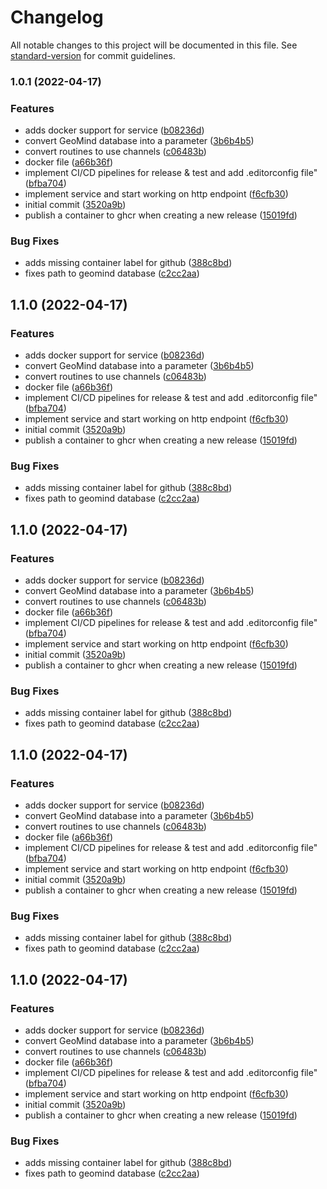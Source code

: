 # Changelog

All notable changes to this project will be documented in this file. See [standard-version](https://github.com/conventional-changelog/standard-version) for commit guidelines.

### 1.0.1 (2022-04-17)


### Features

* adds docker support for service ([b08236d](https://github.com/dblencowe/service-monitor-ping/commit/b08236db539e619d1af0a59073d929be33818f3a))
* convert GeoMind database into a parameter ([3b6b4b5](https://github.com/dblencowe/service-monitor-ping/commit/3b6b4b57cb11ac31b31a24dcbba1ea33528f0955))
* convert routines to use channels ([c06483b](https://github.com/dblencowe/service-monitor-ping/commit/c06483b83c4511f4f36eba40b18e9e8fcff73846))
* docker file ([a66b36f](https://github.com/dblencowe/service-monitor-ping/commit/a66b36f0ee5c0488ce7c000be8b247fd13393c17))
* implement CI/CD pipelines for release & test and add .editorconfig file" ([bfba704](https://github.com/dblencowe/service-monitor-ping/commit/bfba704907d2581b66bd7d70b8f8e7ab595670b6))
* implement service and start working on http endpoint ([f6cfb30](https://github.com/dblencowe/service-monitor-ping/commit/f6cfb306598c85206ae16a549997742400c1d015))
* initial commit ([3520a9b](https://github.com/dblencowe/service-monitor-ping/commit/3520a9bebd21cb4989a08b046a81d481a4ab50ed))
* publish a container to ghcr when creating a new release ([15019fd](https://github.com/dblencowe/service-monitor-ping/commit/15019fdedecc6b82550905dc30475d3b8c46fa7c))


### Bug Fixes

* adds missing container label for github ([388c8bd](https://github.com/dblencowe/service-monitor-ping/commit/388c8bdd278becda84d685cfc6d89ddd84c19c91))
* fixes path to geomind database ([c2cc2aa](https://github.com/dblencowe/service-monitor-ping/commit/c2cc2aac0c1d589fa4454af5cae60a025b6c9c85))

## 1.1.0 (2022-04-17)


### Features

* adds docker support for service ([b08236d](https://github.com/dblencowe/service-monitor-ping/commit/b08236db539e619d1af0a59073d929be33818f3a))
* convert GeoMind database into a parameter ([3b6b4b5](https://github.com/dblencowe/service-monitor-ping/commit/3b6b4b57cb11ac31b31a24dcbba1ea33528f0955))
* convert routines to use channels ([c06483b](https://github.com/dblencowe/service-monitor-ping/commit/c06483b83c4511f4f36eba40b18e9e8fcff73846))
* docker file ([a66b36f](https://github.com/dblencowe/service-monitor-ping/commit/a66b36f0ee5c0488ce7c000be8b247fd13393c17))
* implement CI/CD pipelines for release & test and add .editorconfig file" ([bfba704](https://github.com/dblencowe/service-monitor-ping/commit/bfba704907d2581b66bd7d70b8f8e7ab595670b6))
* implement service and start working on http endpoint ([f6cfb30](https://github.com/dblencowe/service-monitor-ping/commit/f6cfb306598c85206ae16a549997742400c1d015))
* initial commit ([3520a9b](https://github.com/dblencowe/service-monitor-ping/commit/3520a9bebd21cb4989a08b046a81d481a4ab50ed))
* publish a container to ghcr when creating a new release ([15019fd](https://github.com/dblencowe/service-monitor-ping/commit/15019fdedecc6b82550905dc30475d3b8c46fa7c))


### Bug Fixes

* adds missing container label for github ([388c8bd](https://github.com/dblencowe/service-monitor-ping/commit/388c8bdd278becda84d685cfc6d89ddd84c19c91))
* fixes path to geomind database ([c2cc2aa](https://github.com/dblencowe/service-monitor-ping/commit/c2cc2aac0c1d589fa4454af5cae60a025b6c9c85))

## 1.1.0 (2022-04-17)


### Features

* adds docker support for service ([b08236d](https://github.com/dblencowe/service-monitor-ping/commit/b08236db539e619d1af0a59073d929be33818f3a))
* convert GeoMind database into a parameter ([3b6b4b5](https://github.com/dblencowe/service-monitor-ping/commit/3b6b4b57cb11ac31b31a24dcbba1ea33528f0955))
* convert routines to use channels ([c06483b](https://github.com/dblencowe/service-monitor-ping/commit/c06483b83c4511f4f36eba40b18e9e8fcff73846))
* docker file ([a66b36f](https://github.com/dblencowe/service-monitor-ping/commit/a66b36f0ee5c0488ce7c000be8b247fd13393c17))
* implement CI/CD pipelines for release & test and add .editorconfig file" ([bfba704](https://github.com/dblencowe/service-monitor-ping/commit/bfba704907d2581b66bd7d70b8f8e7ab595670b6))
* implement service and start working on http endpoint ([f6cfb30](https://github.com/dblencowe/service-monitor-ping/commit/f6cfb306598c85206ae16a549997742400c1d015))
* initial commit ([3520a9b](https://github.com/dblencowe/service-monitor-ping/commit/3520a9bebd21cb4989a08b046a81d481a4ab50ed))
* publish a container to ghcr when creating a new release ([15019fd](https://github.com/dblencowe/service-monitor-ping/commit/15019fdedecc6b82550905dc30475d3b8c46fa7c))


### Bug Fixes

* adds missing container label for github ([388c8bd](https://github.com/dblencowe/service-monitor-ping/commit/388c8bdd278becda84d685cfc6d89ddd84c19c91))
* fixes path to geomind database ([c2cc2aa](https://github.com/dblencowe/service-monitor-ping/commit/c2cc2aac0c1d589fa4454af5cae60a025b6c9c85))

## 1.1.0 (2022-04-17)


### Features

* adds docker support for service ([b08236d](https://github.com/dblencowe/service-monitor-ping/commit/b08236db539e619d1af0a59073d929be33818f3a))
* convert GeoMind database into a parameter ([3b6b4b5](https://github.com/dblencowe/service-monitor-ping/commit/3b6b4b57cb11ac31b31a24dcbba1ea33528f0955))
* convert routines to use channels ([c06483b](https://github.com/dblencowe/service-monitor-ping/commit/c06483b83c4511f4f36eba40b18e9e8fcff73846))
* docker file ([a66b36f](https://github.com/dblencowe/service-monitor-ping/commit/a66b36f0ee5c0488ce7c000be8b247fd13393c17))
* implement CI/CD pipelines for release & test and add .editorconfig file" ([bfba704](https://github.com/dblencowe/service-monitor-ping/commit/bfba704907d2581b66bd7d70b8f8e7ab595670b6))
* implement service and start working on http endpoint ([f6cfb30](https://github.com/dblencowe/service-monitor-ping/commit/f6cfb306598c85206ae16a549997742400c1d015))
* initial commit ([3520a9b](https://github.com/dblencowe/service-monitor-ping/commit/3520a9bebd21cb4989a08b046a81d481a4ab50ed))
* publish a container to ghcr when creating a new release ([15019fd](https://github.com/dblencowe/service-monitor-ping/commit/15019fdedecc6b82550905dc30475d3b8c46fa7c))


### Bug Fixes

* adds missing container label for github ([388c8bd](https://github.com/dblencowe/service-monitor-ping/commit/388c8bdd278becda84d685cfc6d89ddd84c19c91))
* fixes path to geomind database ([c2cc2aa](https://github.com/dblencowe/service-monitor-ping/commit/c2cc2aac0c1d589fa4454af5cae60a025b6c9c85))

## 1.1.0 (2022-04-17)


### Features

* adds docker support for service ([b08236d](https://github.com/dblencowe/service-monitor-ping/commit/b08236db539e619d1af0a59073d929be33818f3a))
* convert GeoMind database into a parameter ([3b6b4b5](https://github.com/dblencowe/service-monitor-ping/commit/3b6b4b57cb11ac31b31a24dcbba1ea33528f0955))
* convert routines to use channels ([c06483b](https://github.com/dblencowe/service-monitor-ping/commit/c06483b83c4511f4f36eba40b18e9e8fcff73846))
* docker file ([a66b36f](https://github.com/dblencowe/service-monitor-ping/commit/a66b36f0ee5c0488ce7c000be8b247fd13393c17))
* implement CI/CD pipelines for release & test and add .editorconfig file" ([bfba704](https://github.com/dblencowe/service-monitor-ping/commit/bfba704907d2581b66bd7d70b8f8e7ab595670b6))
* implement service and start working on http endpoint ([f6cfb30](https://github.com/dblencowe/service-monitor-ping/commit/f6cfb306598c85206ae16a549997742400c1d015))
* initial commit ([3520a9b](https://github.com/dblencowe/service-monitor-ping/commit/3520a9bebd21cb4989a08b046a81d481a4ab50ed))
* publish a container to ghcr when creating a new release ([15019fd](https://github.com/dblencowe/service-monitor-ping/commit/15019fdedecc6b82550905dc30475d3b8c46fa7c))


### Bug Fixes

* adds missing container label for github ([388c8bd](https://github.com/dblencowe/service-monitor-ping/commit/388c8bdd278becda84d685cfc6d89ddd84c19c91))
* fixes path to geomind database ([c2cc2aa](https://github.com/dblencowe/service-monitor-ping/commit/c2cc2aac0c1d589fa4454af5cae60a025b6c9c85))
